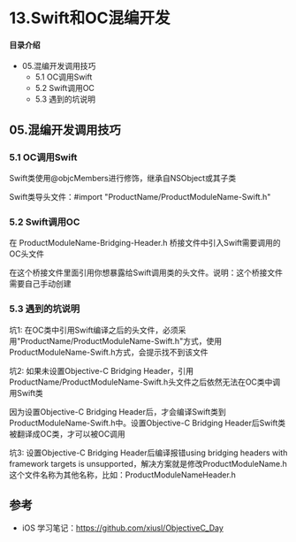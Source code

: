 # 13.Swift和OC混编开发
#### 目录介绍
- 05.混编开发调用技巧
  - 5.1 OC调用Swift
  - 5.2 Swift调用OC
  - 5.3 遇到的坑说明



## 05.混编开发调用技巧

### 5.1 OC调用Swift

Swift类使用@objcMembers进行修饰，继承自NSObject或其子类

Swift类导头文件：#import "ProductName/ProductModuleName-Swift.h"

### 5.2 Swift调用OC

在 ProductModuleName-Bridging-Header.h 桥接文件中引入Swift需要调用的OC头文件

在这个桥接文件里面引用你想暴露给Swift调用类的头文件。说明：这个桥接文件需要自己手动创建

### 5.3 遇到的坑说明

坑1: 在OC类中引用Swift编译之后的头文件，必须采用"ProductName/ProductModuleName-Swift.h"方式，使用ProductModuleName-Swift.h方式，会提示找不到该文件

坑2: 如果未设置Objective-C Bridging Header，引用ProductName/ProductModuleName-Swift.h头文件之后依然无法在OC类中调用Swift类

因为设置Objective-C Bridging Header后，才会编译Swift类到ProductModuleName-Swift.h中。设置Objective-C Bridging Header后Swift类被翻译成OC类，才可以被OC调用

坑3: 设置Objective-C Bridging Header后编译报错using bridging headers with framework targets is unsupported，解决方案就是修改ProductModuleName.h这个文件名称为其他名称，比如：ProductModuleNameHeader.h




## 参考

- iOS 学习笔记：https://github.com/xiusl/ObjectiveC_Day